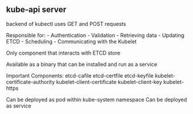 ## kube-api server

backend of kubectl
uses GET and POST requests

Responsible for:
    - Authentication
    - Validation
    - Retrieving data
    - Updating ETCD
    - Scheduling
    - Communicating with the Kubelet

Only component that interacts with ETCD store

Available as a binary that can be installed and run as a service

Important Components:
    etcd-cafile
    etcd-certfile
    etcd-keyfile
    kubelet-certificate-authority
    kubelet-client-certificate
    kubelet-client-key
    kubelet-https

Can be deployed as pod within kube-system namespace
Can be deployed as service
